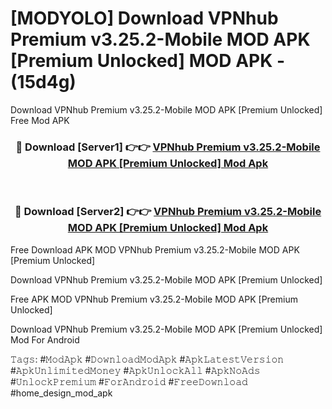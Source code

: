 # [MODYOLO] Download VPNhub Premium v3.25.2-Mobile MOD APK [Premium Unlocked] MOD APK - (15d4g)
Download VPNhub Premium v3.25.2-Mobile MOD APK [Premium Unlocked] Free Mod APK

<div align="center">
<h3>🔴 Download [Server1] 👉👉 <a href="https://apk-comot.site?title=VPNhub_Premium_v3.25.2-Mobile_MOD_APK_[Premium_Unlocked]">VPNhub Premium v3.25.2-Mobile MOD APK [Premium Unlocked] Mod Apk</a></h3><br>

<h3>🔴 Download [Server2] 👉👉 <a href="https://apk-comot.site?title=VPNhub_Premium_v3.25.2-Mobile_MOD_APK_[Premium_Unlocked]">VPNhub Premium v3.25.2-Mobile MOD APK [Premium Unlocked] Mod Apk</a></h3>
</div>


Free Download APK MOD VPNhub Premium v3.25.2-Mobile MOD APK [Premium Unlocked]

Download VPNhub Premium v3.25.2-Mobile MOD APK [Premium Unlocked] 

Free APK MOD VPNhub Premium v3.25.2-Mobile MOD APK [Premium Unlocked] 

Download VPNhub Premium v3.25.2-Mobile MOD APK [Premium Unlocked] Mod For Android

𝚃𝚊𝚐𝚜: #𝙼𝚘𝚍𝙰𝚙𝚔 #𝙳𝚘𝚠𝚗𝚕𝚘𝚊𝚍𝙼𝚘𝚍𝙰𝚙𝚔 #𝙰𝚙𝚔𝙻𝚊𝚝𝚎𝚜𝚝𝚅𝚎𝚛𝚜𝚒𝚘𝚗 #𝙰𝚙𝚔𝚄𝚗𝚕𝚒𝚖𝚒𝚝𝚎𝚍𝙼𝚘𝚗𝚎𝚢 #𝙰𝚙𝚔𝚄𝚗𝚕𝚘𝚌𝚔𝙰𝚕𝚕 #𝙰𝚙𝚔𝙽𝚘𝙰𝚍𝚜 #𝚄𝚗𝚕𝚘𝚌𝚔𝙿𝚛𝚎𝚖𝚒𝚞𝚖 #𝙵𝚘𝚛𝙰𝚗𝚍𝚛𝚘𝚒𝚍 #𝙵𝚛𝚎𝚎𝙳𝚘𝚠𝚗𝚕𝚘𝚊𝚍 #home_design_mod_apk
